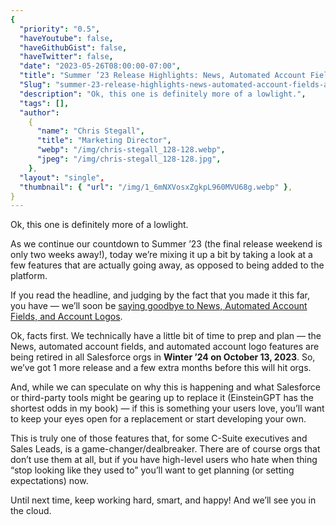 ```yaml
---
{
  "priority": "0.5",
  "haveYoutube": false,
  "haveGithubGist": false,
  "haveTwitter": false,
  "date": "2023-05-26T08:00:00-07:00",
  "title": "Summer ’23 Release Highlights: News, Automated Account Fields, and Account Logos Are Being Retired",
  "Slug": "summer-23-release-highlights-news-automated-account-fields-and-account-logos-are-being-retired",
  "description": "Ok, this one is definitely more of a lowlight.",
  "tags": [],
  "author":
    {
      "name": "Chris Stegall",
      "title": "Marketing Director",
      "webp": "/img/chris-stegall_128-128.webp",
      "jpeg": "/img/chris-stegall_128-128.jpg",
    },
  "layout": "single",
  "thumbnail": { "url": "/img/1_6mNXVosxZgkpL960MVU68g.webp" },
}
---
```


Ok, this one is definitely more of a lowlight.

As we continue our countdown to Summer ’23 (the final release weekend is only two weeks away!), today we’re mixing it up a bit by taking a look at a few features that are actually going away, as opposed to being added to the platform.

If you read the headline, and judging by the fact that you made it this far, you have — we’ll soon be [saying goodbye to News, Automated Account Fields, and Account Logos](https://help.salesforce.com/s/articleView?id=release-notes.rn_account_features_news_retirement.htm&release=244&type=5).

Ok, facts first. We technically have a little bit of time to prep and plan — the News, automated account fields, and automated account logo features are being retired in all Salesforce orgs in **Winter ’24 on October 13, 2023**. So, we’ve got 1 more release and a few extra months before this will hit orgs.

And, while we can speculate on why this is happening and what Salesforce or third-party tools might be gearing up to replace it (EinsteinGPT has the shortest odds in my book) — if this is something your users love, you’ll want to keep your eyes open for a replacement or start developing your own.

This is truly one of those features that, for some C-Suite executives and Sales Leads, is a game-changer/dealbreaker. There are of course orgs that don’t use them at all, but if you have high-level users who hate when thing “stop looking like they used to” you’ll want to get planning (or setting expectations) now.

Until next time, keep working hard, smart, and happy! And we’ll see you in the cloud.
